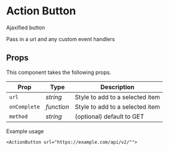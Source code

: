 # Action Button

Ajaxified button

Pass in a url and any custom event handlers

## Props

This component takes the following props.

| Prop              | Type       | Description |
|-------------------|------------|-------------|
| `url`             | _string_   | Style to add to a selected item
| `onComplete`      | _function_ | Style to add to a selected item
| `method`          | _string_   | (optional) default to GET


Example usage
```
<ActionButton url="https://example.com/api/v2/"">
```

